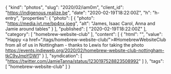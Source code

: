 {
  "kind": "photos",
  "slug": "2020/02/iam0m",
  "client_id": "https://indigenous.realize.be",
  "date": "2020-02-19T18:22:00Z",
  "h": "h-entry",
  "properties": {
    "photo": [
      {
        "photo": "https://media.jvt.me/bp4nx.jpeg",
        "alt": "James, Isaac Carol, Anna and Jamie around tables"
      }
    ],
    "published": [
      "2020-02-19T18:22:00Z"
    ],
    "category": [
      "homebrew-website-club"
    ],
    "content": [
      {
        "html": "",
        "value": "Happy <a href=\"/tags/homebrew-website-club/\">#HomebrewWebsiteClub</a> from all of us in Nottingham - thanks to Lewis for taking the photo https://events.indieweb.org/2020/02/homebrew-website-club-nottingham-tkC9vJmpYDW1"
      }
    ],
    "syndication": [
      "https://twitter.com/JamieTanna/status/1230197528823508992"
    ]
  },
  "tags": [
    "homebrew-website-club"
  ]
}

